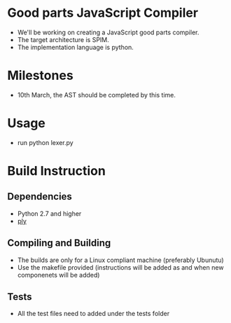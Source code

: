 # Good parts JavaScript Compiler
- We'll be working on creating a JavaScript good parts compiler.
- The target architecture is SPIM.
- The implementation language is python.

# Milestones
- 10th March, the AST should be completed by this time.

# Usage
- run python lexer.py <testFileName>

# Build Instruction

## Dependencies
- Python 2.7 and higher
- [ply](https://github.com/dabeaz/ply)

## Compiling and Building
- The builds are only for a Linux compliant machine (preferably Ubunutu)
- Use the makefile provided (instructions will be added as and when new componenets will be added)

## Tests
- All the test files need to added under the tests folder

